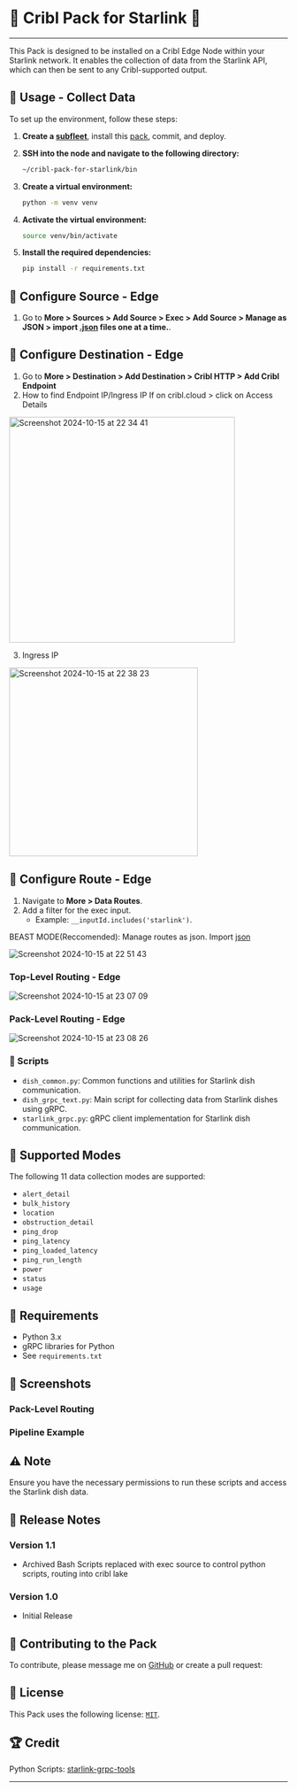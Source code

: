 # 🛜 Cribl Pack for Starlink 🚀
----
This Pack is designed to be installed on a Cribl Edge Node within your Starlink network. It enables the collection of data from the Starlink API, which can then be sent to any Cribl-supported output.

## 🌟 Usage - Collect Data

To set up the environment, follow these steps:
1. **Create a [subfleet](https://docs.cribl.io/edge/fleets/)**, install this [pack](https://docs.cribl.io/stream/packs/#import), commit, and deploy.

2. **SSH into the node and navigate to the following directory:**
   ```bash
   ~/cribl-pack-for-starlink/bin
   ```
3. **Create a virtual environment:**
   ```bash
   python -m venv venv
   ```
4. **Activate the virtual environment:**
   ```bash
   source venv/bin/activate
   ```
5. **Install the required dependencies:**
   ```bash
   pip install -r requirements.txt
   ```
## 📨 Configure Source - Edge

1. Go to **More > Sources > Add Source > Exec > Add Source > Manage as JSON > import [.json](https://github.com/PySecNinja/cribl-pack-for-starlink/tree/main/bin/inputs) files one at a time.**.

## 📍 Configure Destination - Edge

1. Go to **More > Destination > Add Destination > Cribl HTTP > Add Cribl Endpoint**
2. How to find Endpoint IP/Ingress IP If on cribl.cloud > click on Access Details
<img width="408" alt="Screenshot 2024-10-15 at 22 34 41" src="https://github.com/user-attachments/assets/ef402603-54b9-4447-a317-bb3ac5c341d8">

3. Ingress IP 

<img width="341" alt="Screenshot 2024-10-15 at 22 38 23" src="https://github.com/user-attachments/assets/1683a9bf-2f6c-42d5-bead-1e03d858efc3">

## 🔀 Configure Route - Edge

1. Navigate to **More > Data Routes**.
2. Add a filter for the exec input.
   - Example: `__inputId.includes('starlink')`.

BEAST MODE(Reccomended): Manage routes as json. Import [json](https://github.com/PySecNinja/cribl-pack-for-starlink/blob/main/default/routes.yml)

![Screenshot 2024-10-15 at 22 51 43](https://github.com/user-attachments/assets/c352c296-ec96-46a1-af50-cfc757d40f09)

### Top-Level Routing - Edge

![Screenshot 2024-10-15 at 23 07 09](https://github.com/user-attachments/assets/721b03ae-dfd4-498b-a121-1de96bcd204d)

### Pack-Level Routing - Edge

![Screenshot 2024-10-15 at 23 08 26](https://github.com/user-attachments/assets/f37ceb05-0c8b-4869-974a-dfd48775e23f)


### 📝 Scripts

- `dish_common.py`: Common functions and utilities for Starlink dish communication.
- `dish_grpc_text.py`: Main script for collecting data from Starlink dishes using gRPC.
- `starlink_grpc.py`: gRPC client implementation for Starlink dish communication.

## 🚦 Supported Modes

The following 11 data collection modes are supported:

- `alert_detail`
- `bulk_history`
- `location`
- `obstruction_detail`
- `ping_drop`
- `ping_latency`
- `ping_loaded_latency`
- `ping_run_length`
- `power`
- `status`
- `usage`

## 🔧 Requirements

- Python 3.x
- gRPC libraries for Python
- See `requirements.txt`

## 📸 Screenshots


### Pack-Level Routing 


### Pipeline Example

## ⚠️ Note

Ensure you have the necessary permissions to run these scripts and access the Starlink dish data.

## 📝 Release Notes

### Version 1.1

- Archived Bash Scripts replaced with exec source to control python scripts, routing into cribl lake
   
### Version 1.0

- Initial Release

## 🤝 Contributing to the Pack

To contribute, please message me on [GitHub](https://github.com/PySecNinja) or create a pull request:

## 📜 License

This Pack uses the following license: [`MIT`](https://opensource.org/licenses/MIT).

## 🏆 Credit

Python Scripts: [starlink-grpc-tools](https://github.com/sparky8512/starlink-grpc-tools)

---
